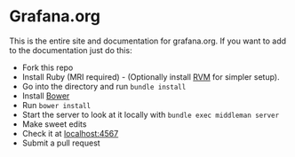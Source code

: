 Grafana.org
=====================
This is the entire site and documentation for grafana.org. If you want to add to the documentation just do this:

* Fork this repo
* Install Ruby (MRI required) - (Optionally install [RVM](http://rvm.io/) for simpler setup).
* Go into the directory and run `bundle install`
* Install [Bower](http://bower.io/#install-bower)
* Run `bower install`
* Start the server to look at it locally with `bundle exec middleman server`
* Make sweet edits
* Check it at [localhost:4567](http://localhost:4567)
* Submit a pull request
